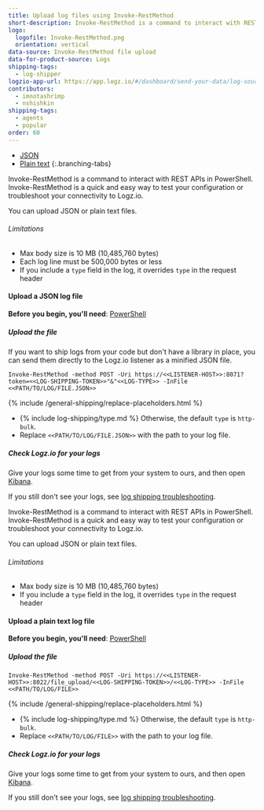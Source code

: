 ```yaml
---
title: Upload log files using Invoke-RestMethod
short-description: Invoke-RestMethod is a command to interact with REST APIs in PowerShell. Invoke-RestMethod is a quick and easy way to test your configuration or troubleshoot your connectivity to Logz.io.
logo:
  logofile: Invoke-RestMethod.png
  orientation: vertical
data-source: Invoke-RestMethod file upload
data-for-product-source: Logs
shipping-tags:
  - log-shipper
logzio-app-url: https://app.logz.io/#/dashboard/send-your-data/log-sources/Invoke-RestMethod
contributors:
  - imnotashrimp
  - nshishkin
shipping-tags:
  - agents
  - popular
order: 60
---
```


<!-- tabContainer:start -->
<div class="branching-container">

* [JSON](#json-config)
* [Plain text](#plain-text-config)
{:.branching-tabs}

<!-- tab:start -->
<div id="json-config">

Invoke-RestMethod is a command to interact with REST APIs in PowerShell. Invoke-RestMethod is a quick and easy way to test your configuration or troubleshoot your connectivity to Logz.io.

You can upload JSON or plain text files.


###### Limitations

* Max body size is 10 MB (10,485,760 bytes)
* Each log line must be 500,000 bytes or less
* If you include a `type` field in the log, it overrides `type` in the request header

#### Upload a JSON log file

**Before you begin, you'll need**:
[PowerShell](https://docs.microsoft.com/en-us/powershell/)


<div class="tasklist">

##### Upload the file

If you want to ship logs from your code but don't have a library in place,
you can send them directly to the Logz.io listener as a minified JSON file.

```shell
Invoke-RestMethod -method POST -Uri https://<<LISTENER-HOST>>:8071?token=<<LOG-SHIPPING-TOKEN>>"&"<<LOG-TYPE>> -InFile <<PATH/TO/LOG/FILE.JSON>>
```

{% include /general-shipping/replace-placeholders.html %}

* {% include log-shipping/type.md %} Otherwise, the default `type` is `http-bulk`.
* Replace `<<PATH/TO/LOG/FILE.JSON>>` with the path to your log file.

##### Check Logz.io for your logs

Give your logs some time to get from your system to ours, and then open [Kibana](https://app.logz.io/#/dashboard/kibana).

If you still don't see your logs, see [log shipping troubleshooting]({{site.baseurl}}/user-guide/log-shipping/log-shipping-troubleshooting.html).

</div>

</div>
<!-- tab:end -->

<!-- tab:start -->
<div id="plain-text-config">

Invoke-RestMethod is a command to interact with REST APIs in PowerShell. Invoke-RestMethod is a quick and easy way to test your configuration or troubleshoot your connectivity to Logz.io.

You can upload JSON or plain text files.


###### Limitations

* Max body size is 10 MB (10,485,760 bytes)
* If you include a `type` field in the log, it overrides `type` in the request header


#### Upload a plain text log file

**Before you begin, you'll need**:
[PowerShell](https://docs.microsoft.com/en-us/powershell/)

<div class="tasklist">

##### Upload the file


```shell
Invoke-RestMethod -method POST -Uri https://<<LISTENER-HOST>>:8022/file_upload/<<LOG-SHIPPING-TOKEN>>/<<LOG-TYPE>> -InFile <<PATH/TO/LOG/FILE>>
```


{% include /general-shipping/replace-placeholders.html %}

* {% include log-shipping/type.md %} Otherwise, the default `type` is `http-bulk`.
* Replace `<<PATH/TO/LOG/FILE>>` with the path to your log file.

##### Check Logz.io for your logs

Give your logs some time to get from your system to ours, and then open [Kibana](https://app.logz.io/#/dashboard/kibana).

If you still don't see your logs, see [log shipping troubleshooting]({{site.baseurl}}/user-guide/log-shipping/log-shipping-troubleshooting.html).

</div>

</div>
<!-- tab:end -->


</div>
<!-- tabContainer:end -->
